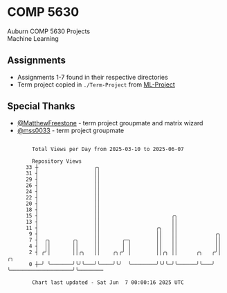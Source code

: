 # COMP 5630
Auburn COMP 5630 Projects  
Machine Learning

## Assignments
- Assignments 1-7 found in their respective directories
- Term project copied in `./Term-Project` from [ML-Project](https://github.com/wumphlett/ML-Project)

## Special Thanks
- [@MatthewFreestone](https://github.com/MatthewFreestone) - term project groupmate and matrix wizard
- [@mss0033](https://github.com/mss0033) - term project groupmate

```

        Total Views per Day from 2025-03-10 to 2025-06-07

        Repository Views
      33 ┼                  ╭╮
      31 ┤                  ││
      29 ┤                  ││
      26 ┤                  ││
      24 ┤                  ││
      22 ┤                  ││
      20 ┤                  ││
      18 ┤                  ││
      15 ┤                  ││                       ╭╮
      13 ┤                  ││                       ││
      11 ┤                  ││                  ╭╮   ││
       9 ┤                  ││                  ││   ││            ╭╮
       7 ┤  ╭╮       ╭╮     ││       ╭─╮        ││   ││            ││
       4 ┤  ││       ││     ││       │ │        ││   ││            ││
       2 ┤ ╭╯│       ││╭╮   ││    ╭╮╭╯ │        ││╭╮ ││      ╭╮   ╭╯│                    ╭╮
       0 ┼─╯ ╰───────╯╰╯╰───╯╰────╯╰╯  ╰────────╯╰╯╰─╯╰──────╯╰───╯ ╰────────────────────╯╰────────

        Chart last updated - Sat Jun  7 00:00:16 2025 UTC
        
```
